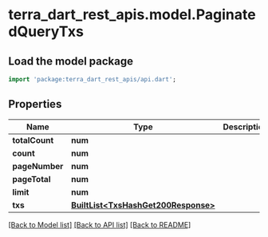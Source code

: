 # terra_dart_rest_apis.model.PaginatedQueryTxs

## Load the model package
```dart
import 'package:terra_dart_rest_apis/api.dart';
```

## Properties
Name | Type | Description | Notes
------------ | ------------- | ------------- | -------------
**totalCount** | **num** |  | [optional] 
**count** | **num** |  | [optional] 
**pageNumber** | **num** |  | [optional] 
**pageTotal** | **num** |  | [optional] 
**limit** | **num** |  | [optional] 
**txs** | [**BuiltList&lt;TxsHashGet200Response&gt;**](TxsHashGet200Response.md) |  | [optional] 

[[Back to Model list]](../README.md#documentation-for-models) [[Back to API list]](../README.md#documentation-for-api-endpoints) [[Back to README]](../README.md)


